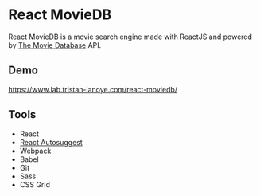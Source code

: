 # React MovieDB 

React MovieDB is a movie search engine made with ReactJS and powered by [The Movie Database](https://www.themoviedb.org/ "TMDb") API.  

## Demo

https://www.lab.tristan-lanoye.com/react-moviedb/

## Tools 

- React
- [React Autosuggest](https://github.com/moroshko/react-autosuggest)
- Webpack
- Babel
- Git
- Sass 
- CSS Grid
